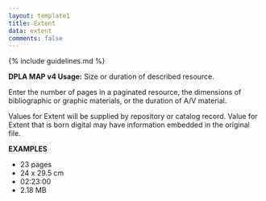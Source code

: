 ```yaml
---
layout: template1
title: Extent
data: extent
comments: false
---
```


{% include guidelines.md %}

**DPLA MAP v4 Usage:** Size or duration of described resource.

Enter the number of pages in a paginated resource, the dimensions of bibliographic or graphic materials, or the duration of A/V material.

Values for Extent will be supplied by repository or catalog record. Value for Extent that is born digital may have information embedded in the original file.

__EXAMPLES__
- 23 pages
- 24 x 29.5 cm
- 02:23:00
- 2.18 MB
